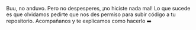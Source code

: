 Buu, no anduvo. Pero no despesperes, ¡no hiciste nada mal! Lo que sucede es que olvidamos pedirte que nos des permiso para subir código a tu repositorio. Acompañanos y te explicamos como hacerlo :arrow_right: 